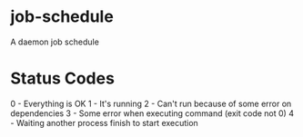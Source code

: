 job-schedule
============

A daemon job schedule

Status Codes
============

0 - Everything is OK
1 - It's running
2 - Can't run because of some error on dependencies
3 - Some error when executing command (exit code not 0)
4 - Waiting another process finish to start execution